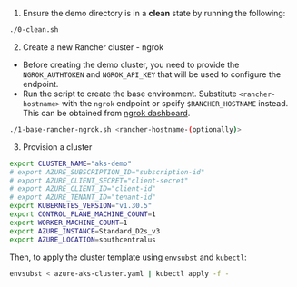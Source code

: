 1. Ensure the demo directory is in a **clean** state by running the following:

```bash
./0-clean.sh
```

2. Create a new Rancher cluster - ngrok

- Before creating the demo cluster, you need to provide the `NGROK_AUTHTOKEN` and `NGROK_API_KEY` that will be used to configure the endpoint.
- Run the script to create the base environment. Substitute `<rancher-hostname>` with the `ngrok` endpoint or spcify `$RANCHER_HOSTNAME` instead. This can be obtained from [ngrok dashboard](https://dashboard.ngrok.com/cloud-edge/endpoints).

```bash
./1-base-rancher-ngrok.sh <rancher-hostname-(optionally)>
```

3. Provision a cluster

```bash
export CLUSTER_NAME="aks-demo"
# export AZURE_SUBSCRIPTION_ID="subscription-id"
# export AZURE_CLIENT_SECRET="client-secret"
# export AZURE_CLIENT_ID="client-id"
# export AZURE_TENANT_ID="tenant-id"
export KUBERNETES_VERSION="v1.30.5"
export CONTROL_PLANE_MACHINE_COUNT=1
export WORKER_MACHINE_COUNT=1
export AZURE_INSTANCE=Standard_D2s_v3
export AZURE_LOCATION=southcentralus
```

Then, to apply the cluster template using `envsubst` and `kubectl`:
```bash
envsubst < azure-aks-cluster.yaml | kubectl apply -f -
```